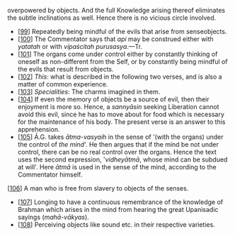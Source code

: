 overpowered by objects. And the full Knowledge arising thereof eliminates the subtle inclinations as well. Hence there is no vicious circle involved.

- [[99](#page--1-0)] Repeatedly being mindful of the evils that arise from senseobjects.
- [[100](#page--1-1)] The Commentator says that *api* may be construed either with *yatatah* or with *vipaścitah purusasya*.—Tr.
- [[101](#page--1-2)] The organs come under control either by constantly thinking of oneself as non-different from the Self, or by constantly being mindful of the evils that result from objects.
- [[102](#page--1-3)] *This*: what is described in the following two verses, and is also a matter of common experience.
- [[103](#page--1-4)] *Specialities*: The charms imagined in them.
- [[104](#page--1-5)] If even the memory of objects be a source of evil, then their enjoyment is more so. Hence, a *sannyāsin* seeking Liberation cannot avoid this evil, since he has to move about for food which is necessary for the maintenance of his body. The present verse is an answer to this apprehension.
- [[105](#page--1-6)] Ā.G. takes *ātma-vasyaih* in the sense of '(with the organs) under the control of *the mind*'. He then argues that if the mind be not under control, there can be no real control over the organs. Hence the text uses the second expression, '*vidheyātmā*, whose mind can be subdued at will'. Here *ātmā* is used in the sense of the mind, according to the Commentator himself.

[[106](#page--1-7)] A man who is free from slavery to objects of the senses.

- [[107](#page--1-8)] Longing to have a continuous remembrance of the knowledge of Brahman which arises in the mind from hearing the great Upanisadic sayings (*mahā-vākyas*).
- [[108](#page--1-9)] Perceiving objects like sound etc. in their respective varieties.